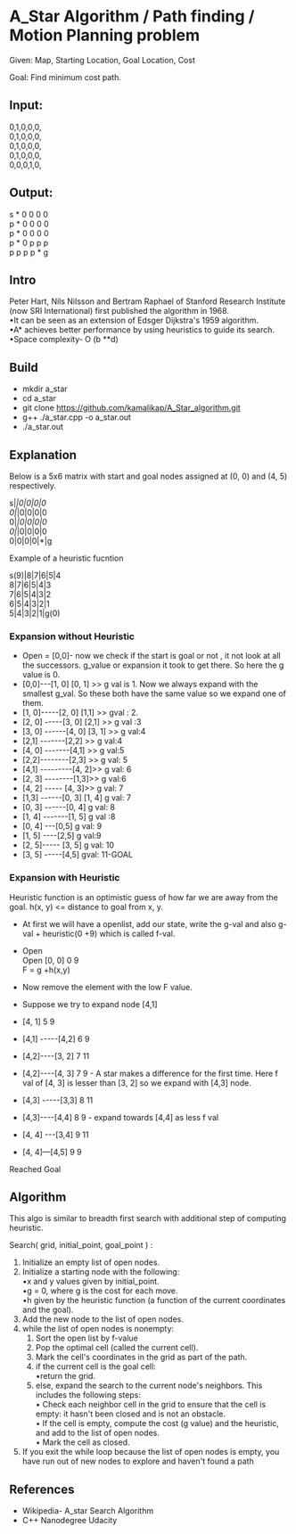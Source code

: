 # A_Star Algorithm / Path finding / Motion Planning problem

Given: Map, Starting Location, Goal Location, Cost

Goal: Find minimum cost path.

## Input:
0,1,0,0,0,</br>
0,1,0,0,0,</br>
0,1,0,0,0,</br>
0,1,0,0,0,</br>
0,0,0,1,0,</br>

## Output:
s * 0 0 0 0 </br>
p * 0 0 0 0 </br>
p * 0 0 0 0 </br>
p * 0 p p p </br>
p p p p * g </br>


## Intro
Peter Hart, Nils Nilsson and Bertram Raphael of Stanford Research Institute (now SRI International)
first published the algorithm in 1968.</br>
•It can be seen as an extension of Edsger Dijkstra's 1959 algorithm.</br> 
•A* achieves better performance by using heuristics to guide its search.</br>
•Space complexity- O (b **d)

## Build
* mkdir a_star
* cd a_star
* git clone https://github.com/kamalikap/A_Star_algorithm.git
* g++ ./a_star.cpp -o a_star.out
* ./a_star.out

## Explanation

Below is a 5x6 matrix with start and goal nodes assigned at (0, 0) and (4, 5) respectively. </br>

s|*|0|0|0|0</br>
0|*|0|0|0|0</br>
0|*|0|0|0|0</br>
0|*|0|0|0|0</br>
0|0|0|0|*|g</br>

Example of a heuristic fucntion</br>

s(9)|8|7|6|5|4</br>
8|7|6|5|4|3</br>
7|6|5|4|3|2</br>
6|5|4|3|2|1</br>
5|4|3|2|1|g(0)</br>


### Expansion without Heuristic
* Open = [0,0]- now we check if the start is goal or not , it not look at all the successors. 
g_value or expansion it took to get there. So here the g value is 0.
* [0,0]---[1, 0] [0, 1] >>  g val  is 1. 
Now we always expand with the smallest g_val. So these both have the same value so we expand one of them.
* [1, 0]-----[2, 0]  [1,1]  >> gval : 2.
* [2, 0] -----[3, 0]  [2,1] >> g val :3
* [3, 0] ------[4, 0]  [3, 1]  >> g val:4
* [2,1] -------[2,2] >> g val:4
* [4, 0] -------[4,1] >>  g val:5
* [2,2]--------[2,3]  >> g val: 5
* [4,1] ---------[4, 2]>> g val: 6
* [2, 3] --------[1,3]>> g val:6
* [4, 2] ----- [4, 3]>> g val: 7
* [1,3] ------[0, 3]  [1, 4] g val: 7
* [0, 3] ------[0, 4] g val: 8
* [1, 4] -------[1, 5] g val :8
* [0, 4] ---[0,5] g val: 9
* [1, 5] ----[2,5] g val:9
* [2, 5]----- [3, 5] g val: 10
* [3, 5] -----[4,5] gval: 11-GOAL

### Expansion with Heuristic
Heuristic function is an optimistic guess of how far we are away from the goal.
h(x, y) <= distance to goal from x, y.

* At first we will have a openlist, add our state, write the g-val and also 
g-val + heuristic(0 +9) which is called f-val.
* Open <State>  <g val>  <f val> </br>
Open [0, 0] 0  9 </br>
F = g +h(x,y)

* Now remove the element with the low F value.
* Suppose we try to expand node [4,1]
* [4, 1] 5 9
* [4,1] -----[4,2] 6 9
* [4,2]----[3, 2] 7 11
* [4,2]----[4, 3] 7  9   - A star makes a difference for the first time. Here f val of [4, 3] is lesser than [3, 2] so we expand with [4,3] node.
* [4,3] -----[3,3] 8 11
* [4,3]----[4,4] 8 9       - expand towards [4,4] as less f val
* [4, 4] ---[3,4] 9 11
* [4, 4]—[4,5] 9  9

Reached Goal


## Algorithm
This algo is similar to breadth first search with additional step of computing heuristic.

Search( grid, initial_point, goal_point ) :
1. Initialize an empty list of open nodes.
2. Initialize a starting node with the following:</br>
	•x and y values given by initial_point.</br>
	•g = 0, where g is the cost for each move.</br>
	•h given by the heuristic function (a function of the current coordinates and the goal).
3. Add the new node to the list of open nodes.
4. while the list of open nodes is nonempty:
	1. Sort the open list by f-value
	2. Pop the optimal cell (called the current cell).
	3. Mark the cell's coordinates in the grid as part of the path.
	4. if the current cell is the goal cell:</br>
		•return the grid.</br>
	5. else, expand the search to the current node's neighbors. This includes the following steps:</br>
		• Check each neighbor cell in the grid to ensure that the cell is empty: it hasn't been closed and is not an obstacle.</br>
		• If the cell is empty, compute the cost (g value) and the heuristic, and add to the list of open nodes.</br>
		• Mark the cell as closed.
5. If you exit the while loop because the list of open nodes is empty, you have run out of new nodes to explore and haven't found a path


## References
* Wikipedia- A_star Search Algorithm
* C++ Nanodegree Udacity
